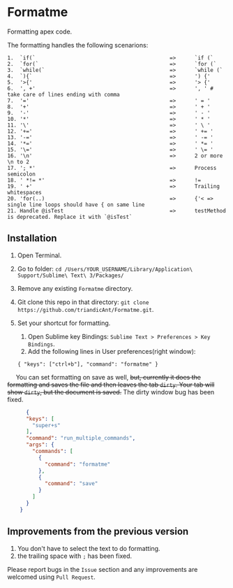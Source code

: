 # Formatme
Formatting apex code.

The formatting handles the following scenarions:
```unix
1.  `if(`                                           =>      `if (`
2.  `for(`                                          =>      `for (`
3.  `while(`                                        =>      `while (`
4.  `){`                                            =>      ') {'
5.  '>{'                                            =>      '> {'
6.  ', +'                                           =>      ', ' # take care of lines ending with comma
7.  '='                                             =>      ' = '
8.  '+'                                             =>      ' + '
9.  '-'                                             =>      ' - '
10. '*'                                             =>      ' * '
11. '\'                                             =>      ' \ '
12. '+='                                            =>      ' += '
13. '-='                                            =>      ' -= '
14. '*='                                            =>      ' *= '
15. '\='                                            =>      ' \= '
16. '\n'                                            =>      2 or more \n to 2
17. '; *'                                           =>      Process semicolon
18. ' *!= *'                                        =>      !=
19. ' +'                                            =>      Trailing whitespaces
20. 'for(..)                                        =>      {'< => single line loops should have { on same line
21. Handle @isTest                                  =>      testMethod is deprecated. Replace it with `@isTest`
```

## Installation
1. Open Terminal.
2. Go to folder: `cd /Users/YOUR_USERNAME/Library/Application\ Support/Sublime\ Text\ 3/Packages/`
3. Remove any existing `Formatme` directory.
4. Git clone this repo in that directory: `git clone https://github.com/triandicAnt/Formatme.git`.
5. Set your shortcut for formatting.
    1. Open Sublime key Bindings: `Sublime Text > Preferences > Key Bindings`.
    2. Add the following lines in User preferences(right window):
    
      `{ "keys": ["ctrl+b"], "command": "formatme" }`
      
      You can set formatting on save as well, ~~but, currently it does the formatting and saves the file and then leaves the tab `dirty`. Your tab will show `dirty`, but the document is saved.~~
      The dirty window bug has been fixed.
      
```json
      {
      "keys": [
        "super+s"
      ],
      "command": "run_multiple_commands",
      "args": {
        "commands": [
          {
            "command": "formatme"
          },
          {
            "command": "save"
          }
        ]
      }
    }
```
## Improvements from the previous version
1. You don't have to select the text to do formatting.
2. the trailing space with `;` has been fixed.

Please report bugs in the `Issue` section and any improvements are welcomed using `Pull Request`.
